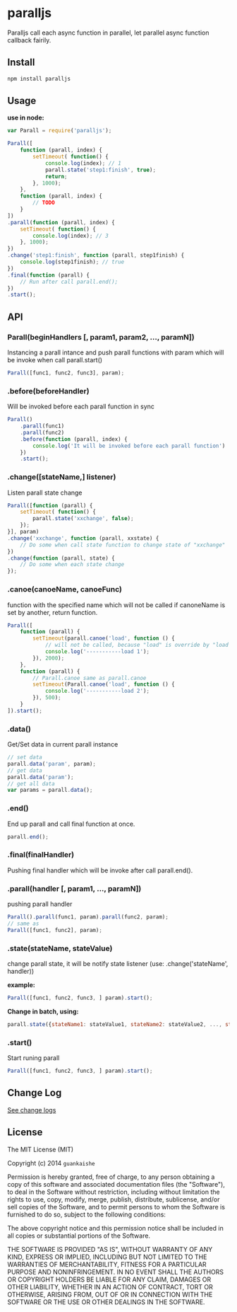 paralljs
========

Paralljs call each async function in parallel, let parallel async function callback fairily. 

## Install

```bash
npm install paralljs
```

## Usage
__use in node:__
```javascript
var Parall = require('paralljs');

Parall([
    function (parall, index) {
        setTimeout( function() {
            console.log(index); // 1
            parall.state('step1:finish', true);
            return;
        }, 1000);
    },
    function (parall, index) {
        // TODO
    }
])
.parall(function (parall, index) {
    setTimeout( function() {
        console.log(index); // 3
    }, 1000);
})
.change('step1:finish', function (parall, step1finish) {
    console.log(step1finish); // true
})
.final(function (parall) {
    // Run after call parall.end();
})
.start();
```

## API

### Parall(beginHandlers [, param1, param2, ..., paramN])
Instancing a parall intance and push parall functions with param which will be invoke when call parall.start() 
```javascript
Parall([func1, func2, func3], param);
```

### .before(beforeHandler)
Will be invoked before each parall function in sync
```javascript
Parall()
    .parall(func1)
    .parall(func2)
    .before(function (parall, index) {
        console.log('It will be invoked before each parall function')
    })
    .start();
```

### .change([stateName,] listener)
Listen parall state change
```javascript
Parall([function (parall) {
    setTimeout( function() {
        parall.state('xxchange', false);
    });
}], param)
.change('xxchange', function (parall, xxstate) {
    // Do some when call state function to change state of "xxchange"
})
.change(function (parall, state) {
    // Do some when each state change
});
```

### .canoe(canoeName,  canoeFunc)
function with the specified name which will not be called if canoneName is set by another, return function.
```javascript
Parall([
    function (parall) {
        setTimeout(parall.canoe('load', function () {
            // will not be called, because "load" is override by "load 2"
            console.log('-----------load 1');
        }), 2000);
    },
    function (parall) {
        // Parall.canoe same as parall.canoe
        setTimeout(Parall.canoe('load', function () {
            console.log('-----------load 2');
        }), 500);
    }
]).start();
```

### .data()
Get/Set data in current parall instance
```javascript
// set data
parall.data('param', param);
// get data
parall.data('param');
// get all data
var params = parall.data();
```

### .end()
End up parall and call final function at once.
```javascript
parall.end();
```

### .final(finalHandler)
Pushing final handler which will be invoke after call parall.end().

### .parall(handler [, param1, ..., paramN])
pushing parall handler
```javascript
Parall().parall(func1, param).parall(func2, param);
// same as
Parall([func1, func2], param);
```

### .state(stateName, stateValue)
change parall state, it will be notify state listener (use: .change('stateName', handler))

__example:__
```javascript
Parall([func1, func2, func3, ] param).start();
```
__Change in batch, using:__
```javascript
parall.state({stateName1: stateValue1, stateName2: stateValue2, ..., stateNameN: stateValueN})
```

### .start()
Start runing parall 
```javascript
Parall([func1, func2, func3, ] param).start();
```

## Change Log

[See change logs](https://github.com/switer/paralljs/blob/master/CHANGELOG.md)

## License

The MIT License (MIT)

Copyright (c) 2014 `guankaishe`

Permission is hereby granted, free of charge, to any person obtaining a copy of
this software and associated documentation files (the "Software"), to deal in
the Software without restriction, including without limitation the rights to
use, copy, modify, merge, publish, distribute, sublicense, and/or sell copies of
the Software, and to permit persons to whom the Software is furnished to do so,
subject to the following conditions:

The above copyright notice and this permission notice shall be included in all
copies or substantial portions of the Software.

THE SOFTWARE IS PROVIDED "AS IS", WITHOUT WARRANTY OF ANY KIND, EXPRESS OR
IMPLIED, INCLUDING BUT NOT LIMITED TO THE WARRANTIES OF MERCHANTABILITY, FITNESS
FOR A PARTICULAR PURPOSE AND NONINFRINGEMENT. IN NO EVENT SHALL THE AUTHORS OR
COPYRIGHT HOLDERS BE LIABLE FOR ANY CLAIM, DAMAGES OR OTHER LIABILITY, WHETHER
IN AN ACTION OF CONTRACT, TORT OR OTHERWISE, ARISING FROM, OUT OF OR IN
CONNECTION WITH THE SOFTWARE OR THE USE OR OTHER DEALINGS IN THE SOFTWARE.

